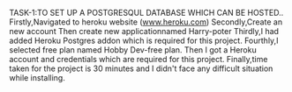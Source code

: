 TASK-1:TO SET UP A POSTGRESQUL DATABASE WHICH CAN BE HOSTED..
Firstly,Navigated to heroku website (www.heroku.com)
Secondly,Create an new account
Then create new applicationnamed Harry-poter
Thirdly,I had added Heroku Postgres addon which is required for this project.
Fourthly,I selected free plan named Hobby Dev-free plan.
Then I got a Heroku account and credentials which are required for this project.
Finally,time taken for the project is 30 minutes and I didn't face any difficult situation while installing.